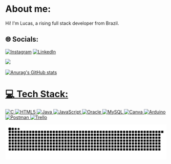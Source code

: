 # About me:
Hi! I'm Lucas, a rising full stack developer from Brazil.


## 🌐 Socials:
[![Instagram](https://img.shields.io/badge/Instagram-%23E4405F.svg?logo=Instagram&logoColor=white)](https://instagram.com/luc__apenas) [![LinkedIn](https://img.shields.io/badge/LinkedIn-%230077B5.svg?logo=linkedin&logoColor=white)](https://www.linkedin.com/in/lucas-lautenschlaeger-pellegrinetti-01a1482b6/) 

<div>
  <a href="https://github.com/Lautenschlaeger-lucas">
  <img loading="lazy" height="180em" src="https://github-readme-stats.vercel.app/api/top-langs/?username=Lautenschlaeger-lucas&layout=compact&langs_count=7&theme=radical"/>
</div>

![Anurag's GitHub stats](https://github-readme-stats.vercel.app/api?username=Lautenschlaeger-lucas&show_icons=true&theme=radical)

# 💻 Tech Stack:
![C](https://img.shields.io/badge/c-%2300599C.svg?style=for-the-badge&logo=c&logoColor=white) ![HTML5](https://img.shields.io/badge/html5-%23E34F26.svg?style=for-the-badge&logo=html5&logoColor=white) ![Java](https://img.shields.io/badge/java-%23ED8B00.svg?style=for-the-badge&logo=java&logoColor=white) ![JavaScript](https://img.shields.io/badge/javascript-%23323330.svg?style=for-the-badge&logo=javascript&logoColor=%23F7DF1E) ![Oracle](https://img.shields.io/badge/Oracle-F80000?style=for-the-badge&logo=oracle&logoColor=white) ![MySQL](https://img.shields.io/badge/mysql-%2300f.svg?style=for-the-badge&logo=mysql&logoColor=white) ![Canva](https://img.shields.io/badge/Canva-%2300C4CC.svg?style=for-the-badge&logo=Canva&logoColor=white) ![Arduino](https://img.shields.io/badge/-Arduino-00979D?style=for-the-badge&logo=Arduino&logoColor=white) ![Postman](https://img.shields.io/badge/Postman-FF6C37?style=for-the-badge&logo=postman&logoColor=white) ![Trello](https://img.shields.io/badge/Trello-%23026AA7.svg?style=for-the-badge&logo=Trello&logoColor=white)

![Snake animation](https://raw.githubusercontent.com/Lautenschlaeger-lucas/Lautenschlaeger-lucas/output/github-contribution-grid-snake.svg)


